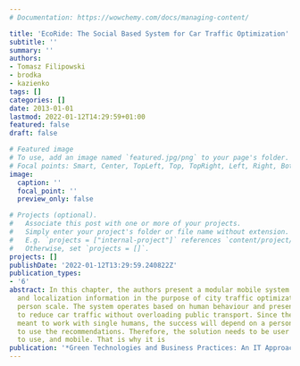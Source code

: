 ```yaml
---
# Documentation: https://wowchemy.com/docs/managing-content/

title: 'EcoRide: The Social Based System for Car Traffic Optimization'
subtitle: ''
summary: ''
authors:
- Tomasz Filipowski
- brodka
- kazienko
tags: []
categories: []
date: 2013-01-01
lastmod: 2022-01-12T14:29:59+01:00
featured: false
draft: false

# Featured image
# To use, add an image named `featured.jpg/png` to your page's folder.
# Focal points: Smart, Center, TopLeft, Top, TopRight, Left, Right, BottomLeft, Bottom, BottomRight.
image:
  caption: ''
  focal_point: ''
  preview_only: false

# Projects (optional).
#   Associate this post with one or more of your projects.
#   Simply enter your project's folder or file name without extension.
#   E.g. `projects = ["internal-project"]` references `content/project/deep-learning/index.md`.
#   Otherwise, set `projects = []`.
projects: []
publishDate: '2022-01-12T13:29:59.240822Z'
publication_types:
- '6'
abstract: In this chapter, the authors present a modular mobile system utilizing social
  and localization information in the purpose of city traffic optimization on a single
  person scale. The system operates based on human behaviour and presents the recommendations
  to reduce car traffic without overloading public transport. Since the system is
  meant to work with single humans, the success will depend on a person's willingness
  to use the recommendations. Therefore, the solution needs to be user friendly, simple
  to use, and mobile. That is why it is
publication: '*Green Technologies and Business Practices: An IT Approach*'
---
```

